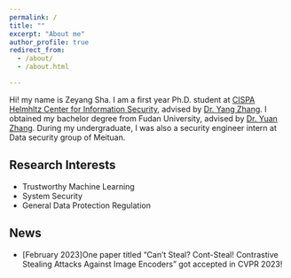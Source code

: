 ```yaml
---
permalink: /
title: ""
excerpt: "About me"
author_profile: true
redirect_from: 
  - /about/
  - /about.html

---
```


Hi! my name is Zeyang Sha. I am a first year Ph.D. student at [CISPA Helmhltz Center for Information Security](https://cispa.de/), advised by [Dr. Yang Zhang](https://yangzhangalmo.github.io/). I obtained my bachelor degree from Fudan University, advised by [Dr. Yuan Zhang](https://yuanxzhang.github.io/). During my undergraduate, I was also a security engineer intern at Data security group of Meituan.

## Research Interests


- Trustworthy Machine Learning
- System Security
- General Data Protection Regulation

## News

- [February 2023]One paper titled “Can’t Steal? Cont-Steal! Contrastive Stealing Attacks Against Image Encoders” got accepted in CVPR 2023!
